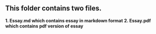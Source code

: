 ## This folder contains two files.

**1. Essay.md which contains essay in markdown format**
**2. Essay.pdf which contains pdf version of essay**
